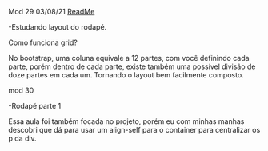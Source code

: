Mod 29                                              03/08/21
[ReadMe](../../ReadMe.md)

-Estudando layout do rodapé.

Como funciona grid?

No bootstrap, uma coluna equivale a 12 partes, com você
definindo cada parte, porém dentro de cada parte, existe
também uma possível divisão de doze partes em cada um.
Tornando o layout bem facilmente composto. 

mod 30

-Rodapé parte 1

Essa aula foi também focada no projeto, porém eu com minhas manhas
descobri que dá para usar um align-self para o container para 
centralizar os p da div.
